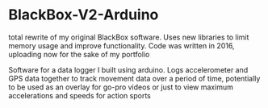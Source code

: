 # BlackBox-V2-Arduino
total rewrite of my original BlackBox software. Uses new libraries to limit memory usage and improve functionality. Code was written in 2016, uploading now for the sake of my portfolio  

Software for a data logger I built using arduino. Logs accelerometer and GPS data together to track movement data over a period of time, potentially to be used as an overlay for go-pro videos or just to view maximum accelerations and speeds for action sports
